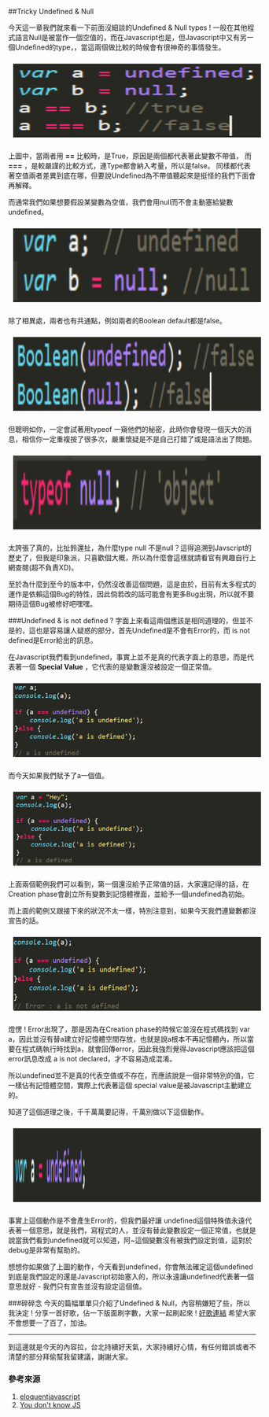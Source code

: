 ##Tricky Undefined & Null

今天這一章我們就來看一下前面沒細談的Undefined & Null types ! 一般在其他程式語言Null是被當作一個空值的，而在Javascript也是，但Javascript中又有另一個Undefined的type，，當這兩個做比較的時候會有很神奇的事情發生。


<img style="width:100%;height:150px;padding:10px" src="../images/tricky.png" />

上圖中，當兩者用 __==__ 比較時，是True，原因是兩個都代表著此變數不帶值，
而 __===__ ，是較嚴謹的比較方式，連Type都會納入考量，所以是false。
同樣都代表著空值兩者差異到底在哪，但要說Undefined為不帶值聽起來是挺怪的我們下面會再解釋。

而通常我們如果想要假設某變數為空值，我們會用null而不會主動塞給變數undefined。


<img style="width:100%;height:150px;padding:10px" src="../images/tricky1.png" />

除了相異處，兩者也有共通點，例如兩者的Boolean default都是false。


<img style="width:100%;height:150px;padding:10px" src="../images/tricky2.png" />

但聰明如你，一定會試著用typeof 一窺他們的秘密，此時你會發現一個天大的消息，相信你一定重複按了很多次，嚴重懷疑是不是自己打錯了或是語法出了問題。

<img style="width:100%;height:150px;padding:10px" src="../images/tricky3.png" />

太誇張了真的，比扯鈴還扯，為什麼type null 不是null？這得追溯到Javscript的歷史了，但我是印象派，只喜歡個大概，所以為什麼會這樣就請看官有興趣自行上網查閱(超不負責XD)。

至於為什麼到至今的版本中，仍然沒改善這個問題，這是由於，目前有太多程式的運作是依賴這個Bug的特性，因此倘若改的話可能會有更多Bug出現，所以就不要期待這個Bug被修好吧嘿嘿。




###Undefined & is not defined ?
字面上來看這兩個應該是相同道理的，但並不是的，這也是容易讓人疑惑的部分，首先Undefined是不會有Error的，而 is not defined是Error給出的訊息。

在Javascript我們看到undefined，事實上並不是真的代表字面上的意思，而是代表著一個 __Special Value__	，它代表的是變數還沒被設定一個正常值。

<img style="width:100%;height:150px;padding:10px" src="../images/tricky4.png" />

而今天如果我們賦予了a一個值。

<img style="width:100%;height:150px;padding:10px" src="../images/tricky5.png" />

上面兩個範例我們可以看到，第一個還沒給予正常值的話，大家還記得的話，在Creation phase會創立所有變數到記憶體裡面，並給予一個undefined為初始。

而上面的範例又跟接下來的狀況不太一樣，特別注意到，如果今天我們連變數都沒宣告的話。

<img style="width:100%;height:150px;padding:10px" src="../images/tricky6.png" />

燈愣 ! Error出現了，那是因為在Creation phase的時候它並沒在程式碼找到 var a，因此並沒有替a建立好記憶體空間存放，也就是說a根本不再記憶體內，所以當要在程式碼執行時找到a，就會回傳error，因此我強烈覺得Javascript應該把這個error訊息改成 a is not declared，才不容易造成混淆。

所以undefined並不是真的代表空值或不存在，而應該說是一個非常特別的值，它一樣佔有記憶體空間，實際上代表著這個 special value是被Javascript主動建立的。

知道了這個道理之後，千千萬萬要記得，千萬別做以下這個動作。

<img style="width:100%;height:150px;padding:10px" src="../images/tricky7.png" />

事實上這個動作是不會產生Error的，但我們最好讓 undefined這個特殊值永遠代表著一個意思，就是我們，寫程式的人，並沒有替此變數設定一個正常值，也就是說當我們看到undefined就可以知道，阿~這個變數沒有被我們設定到值，這對於debug是非常有幫助的。

想想你如果做了上圖的動作，今天看到undefined，你會無法確定這個undefined到底是我們設定的還是Javascript初始塞入的，所以永遠讓undefined代表著一個意思就好 - 我們只有宣告並沒有設定這個值。

###碎碎念
今天的篇幅單單只介紹了Undefined & Null，內容稍嫌短了些，所以我決定 ! 分享一首好歌，佔一下版面刷字數，大家一起刷起來 !
<a href="https://www.youtube.com/watch?v=QL3T2Nzcqcs" target="_blank">好歌連結</a>
希望大家不會想要一了百了，加油。

***
到這邊就是今天的內容拉，台北持續好天氣，大家持續好心情，有任何錯誤或者不清楚的部分拜偷幫我留建議，謝謝大家。

### 參考來源

1. <a href="http://eloquentjavascript.net/00_intro.html#h_GlF1Kuv0JF" target="_blank">eloquentjavascript</a>
2. <a href="https://github.com/getify/You-Dont-Know-JS/blob/master/up%20%26%20going/ch2.md" target="_blank">You don't know JS</a>
